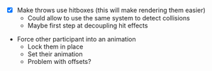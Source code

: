 - [x] Make throws use hitboxes (this will make rendering them easier)
	- Could allow to use the same system to detect collisions
	- Maybe first step at decoupling hit effects
- Force other participant into an animation
	- Lock them in place
	- Set their animation
	- Problem with offsets?
